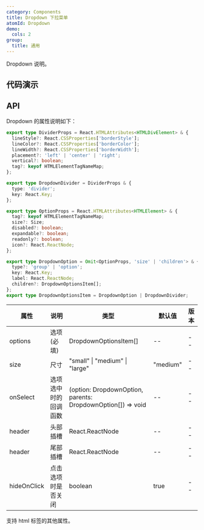 ```yaml
---
category: Components
title: Dropdown 下拉菜单
atomId: Dropdown
demo:
  cols: 2
group:
  title: 通用
---
```


Dropdown 说明。

## 代码演示

<!-- prettier-ignore -->
<code src="./demo/basic.tsx"></code>
<code src="./demo/hide-on-click.tsx"></code>
<code src="./demo/divider.tsx"></code>
<code src="./demo/show-arrow.tsx"></code>
<code src="./demo/icon.tsx"></code>
<code src="./demo/size.tsx"></code>
<code src="./demo/disabled.tsx"></code>
<code src="./demo/header.tsx"></code>
<code src="./demo/footer.tsx"></code>
<code src="./demo/nest.tsx"></code>
<code src="./demo/group.tsx"></code>
<code src="./demo/contextmenu.tsx"></code>

## API

Dropdown 的属性说明如下：

```typescript
export type DividerProps = React.HTMLAttributes<HTMLDivElement> & {
  lineStyle?: React.CSSProperties['borderStyle'];
  lineColor?: React.CSSProperties['borderColor'];
  lineWidth?: React.CSSProperties['borderWidth'];
  placement?: 'left' | 'center' | 'right';
  vertical?: boolean;
  tag?: keyof HTMLElementTagNameMap;
};

export type DropdownDivider = DividerProps & {
  type: 'divider';
  key: React.Key;
};

export type OptionProps = React.HTMLAttributes<HTMLElement> & {
  tag?: keyof HTMLElementTagNameMap;
  size?: Size;
  disabled?: boolean;
  expandable?: boolean;
  readonly?: boolean;
  icon?: React.ReactNode;
};

export type DropdownOption = Omit<OptionProps, 'size' | 'children'> & {
  type?: 'group' | 'option';
  key: React.Key;
  label: React.ReactNode;
  children?: DropdownOptionsItem[];
};
export type DropdownOptionsItem = DropdownOption | DropdownDivider;
```

| 属性        | 说明                 | 类型                                                        | 默认值   | 版本 |
| ----------- | -------------------- | ----------------------------------------------------------- | -------- | ---- |
| options     | 选项(必填)           | DropdownOptionsItem[]                                       | --       | --   |
| size        | 尺寸                 | "small" \| "medium" \| "large"                              | "medium" | --   |
| onSelect    | 选项选中时的回调函数 | (option: DropdownOption, parents: DropdownOption[]) => void | --       | --   |
| header      | 头部插槽             | React.ReactNode                                             | --       | --   |
| header      | 尾部插槽             | React.ReactNode                                             | --       | --   |
| hideOnClick | 点击选项时是否关闭   | boolean                                                     | true     | --   |

支持 html 标签的其他属性。
